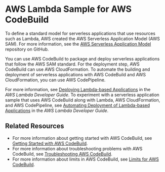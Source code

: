 # AWS Lambda Sample for AWS CodeBuild<a name="sample-lambda"></a>

To define a standard model for serverless applications that use resources such as Lambda, AWS created the AWS Serverless Application Model \(AWS SAM\)\. For more information, see the [AWS Serverless Application Model](https://github.com/awslabs/serverless-application-model) repository on GitHub\.

You can use AWS CodeBuild to package and deploy serverless applications that follow the AWS SAM standard\. For the deployment step, AWS CodeBuild can use AWS CloudFormation\. To automate the building and deployment of serverless applications with AWS CodeBuild and AWS CloudFormation, you can use AWS CodePipeline\.

For more information, see [Deploying Lambda\-based Applications](http://docs.aws.amazon.com/lambda/latest/dg/deploying-lambda-apps.html) in the *AWS Lambda Developer Guide*\. To experiment with a serverless application sample that uses AWS CodeBuild along with Lambda, AWS CloudFormation, and AWS CodePipeline, see [Automating Deployment of Lambda\-based Applications](http://docs.aws.amazon.com/lambda/latest/dg/automating-deployment.html) in the *AWS Lambda Developer Guide*\.

## Related Resources<a name="w3ab1b9c47c33b9"></a>
+ For more information about getting started with AWS CodeBuild, see [Getting Started with AWS CodeBuild](getting-started.md)\.
+ For more information about troubleshooting problems with AWS CodeBuild, see [Troubleshooting AWS CodeBuild](troubleshooting.md)\.
+ For more information about limits in AWS CodeBuild, see [Limits for AWS CodeBuild](limits.md)\.